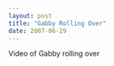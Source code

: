 ```yaml
---
layout: post
title: "Gabby Rolling Over"
date: 2007-06-29
---
```


<div id="rollingOverVideo">Video of Gabby rolling over</div><br/><script type="text/javascript"> var so = new SWFObject("http://vid170.photobucket.com/player.swf?file=http://vid170.photobucket.com/albums/u252/mjpalad/RollingOver.flv", "rollingOverVideo", "430", "389", "8", "#EDEBDA"); so.write("rollingOverVideo"); </script><br/>